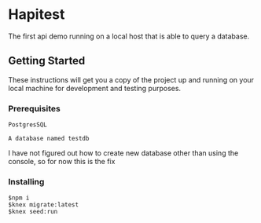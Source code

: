 # Hapitest

The first api demo running on a local host that is able to query a database. 

## Getting Started

These instructions will get you a copy of the project up and running on your local machine for development and testing purposes.

### Prerequisites

```
PostgresSQL
```
```
A database named testdb 
```
I have not figured out how to create new database other than using the console, so for now this is the fix
### Installing

```sp
$npm i
$knex migrate:latest
$knex seed:run
```

